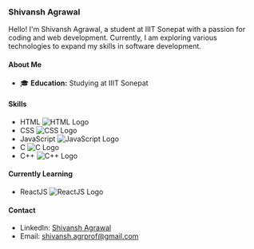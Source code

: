 ### Shivansh Agrawal

Hello! I'm Shivansh Agrawal, a student at IIIT Sonepat with a passion for coding and web development. Currently, I am exploring various technologies to expand my skills in software development.

#### About Me

- 🎓 **Education:** Studying at IIIT Sonepat

#### Skills

- HTML ![HTML Logo](https://upload.wikimedia.org/wikipedia/commons/thumb/6/61/HTML5_logo_and_wordmark.svg/20px-HTML5_logo_and_wordmark.svg.png)
- CSS ![CSS Logo](https://upload.wikimedia.org/wikipedia/commons/thumb/d/d5/CSS3_logo_and_wordmark.svg/20px-CSS3_logo_and_wordmark.svg.png)
- JavaScript ![JavaScript Logo](https://upload.wikimedia.org/wikipedia/commons/thumb/9/99/Unofficial_JavaScript_logo_2.svg/20px-Unofficial_JavaScript_logo_2.svg.png)
- C ![C Logo](https://upload.wikimedia.org/wikipedia/commons/thumb/3/35/The_C_Programming_Language_logo.svg/20px-The_C_Programming_Language_logo.svg.png)
- C++ ![C++ Logo](https://upload.wikimedia.org/wikipedia/commons/thumb/1/18/ISO_C%2B%2B_Logo.svg/20px-ISO_C%2B%2B_Logo.svg.png)

#### Currently Learning

- ReactJS ![ReactJS Logo](https://upload.wikimedia.org/wikipedia/commons/thumb/a/a7/React-icon.svg/20px-React-icon.svg.png)

#### Contact

- LinkedIn: [Shivansh Agrawal](https://www.linkedin.com/in/shivansh-agrawal-0920b5214)
- Email: shivansh.agrprof@gmail.com
